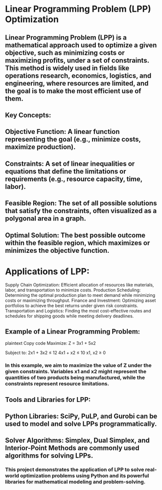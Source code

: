 # Linear Programming Problem (LPP) Optimization

## Linear Programming Problem (LPP) is a mathematical approach used to optimize a given objective, such as minimizing costs or maximizing profits, under a set of constraints. This method is widely used in fields like operations research, economics, logistics, and engineering, where resources are limited, and the goal is to make the most efficient use of them.

## Key Concepts:

## Objective Function: A linear function representing the goal (e.g., minimize costs, maximize production).

## Constraints: A set of linear inequalities or equations that define the limitations or requirements (e.g., resource capacity, time, labor).

## Feasible Region: The set of all possible solutions that satisfy the constraints, often visualized as a polygonal area in a graph.

## Optimal Solution: The best possible outcome within the feasible region, which maximizes or minimizes the objective function.

# Applications of LPP:

Supply Chain Optimization: Efficient allocation of resources like materials, labor, and transportation to minimize costs.
Production Scheduling: Determining the optimal production plan to meet demand while minimizing costs or maximizing throughput.
Finance and Investment: Optimizing asset portfolios to achieve the best returns under given risk constraints.
Transportation and Logistics: Finding the most cost-effective routes and schedules for shipping goods while meeting delivery deadlines.


## Example of a Linear Programming Problem:
plaintext
Copy code
Maximize: Z = 3x1 + 5x2

Subject to:
    2x1 + 3x2 ≤ 12
    4x1 + x2 ≤ 10
    x1, x2 ≥ 0

### In this example, we aim to maximize the value of Z under the given constraints. Variables x1 and x2 might represent the quantities of two products being manufactured, while the constraints represent resource limitations.

## Tools and Libraries for LPP:

## Python Libraries: SciPy, PuLP, and Gurobi can be used to model and solve LPPs programmatically.
## Solver Algorithms: Simplex, Dual Simplex, and Interior-Point Methods are commonly used algorithms for solving LPPs.

### This project demonstrates the application of LPP to solve real-world optimization problems using Python and its powerful libraries for mathematical modeling and problem-solving.